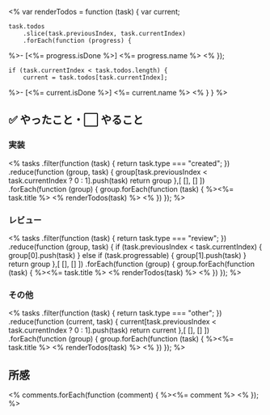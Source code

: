 
<%
var renderTodos = function (task) {
    var current;

    task.todos
        .slice(task.previousIndex, task.currentIndex)
        .forEach(function (progress) {
%>- [<%= progress.isDone %>] <%= progress.name %>
<%
        });

    if (task.currentIndex < task.todos.length) {
        current = task.todos[task.currentIndex];
%>- [<%= current.isDone %>] <%= current.name %>
<%
    }
}
%>

## ✅ やったこと・⬜️ やること

### 実装

<%
tasks
    .filter(function (task) {
        return task.type === "created";
    })
    .reduce(function (group, task) {
        group[task.previousIndex < task.currentIndex ? 0 : 1].push(task)
        return group
    },[
        [],
        []
    ])
    .forEach(function (group) {
        group.forEach(function (task) {
%><%= task.title %>
<% renderTodos(task) %>
<%
        })
    });
%>

### レビュー

<%
tasks
    .filter(function (task) {
        return task.type === "review";
    })
    .reduce(function (group, task) {
        if (task.previousIndex < task.currentIndex) {
            group[0].push(task)
        } else if (task.progressable) {
            group[1].push(task)
        }
        return group
    },[
        [],
        []
    ])
    .forEach(function (group) {
        group.forEach(function (task) {
%><%= task.title %>
<% renderTodos(task) %>
<%
        })
    });
%>

### その他

<%
tasks
    .filter(function (task) {
        return task.type === "other";
    })
    .reduce(function (current, task) {
        current[task.previousIndex < task.currentIndex ? 0 : 1].push(task)
        return current
    },[
        [],
        []
    ])
    .forEach(function (group) {
        group.forEach(function (task) {
%><%= task.title %>
<% renderTodos(task) %>
<%
        })
    });
%>


## 所感

<%
comments.forEach(function (comment) {
%><%= comment %>
<%
});
%>
